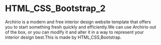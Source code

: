 # HTML_CSS_Bootstrap_2
Archirio is a modern and free interior design website template that offers you to start something fresh quickly and efficiently.We can use Archirio out of the box, or you can modify it and alter it in a way to represent your interior design best.This is made by HTML,CSS,Bootstrap.
